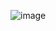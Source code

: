 ![image](https://user-images.githubusercontent.com/56172886/194905577-a0c68782-3b8d-4d3e-a61b-a7d8cdf2db48.png)
